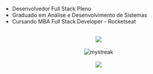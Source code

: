 
- Desenvolvedor Full Stack Pleno
- Graduado em Análise e Desenvolvimento de Sistemas
- Cursando MBA Full Stack Developer - Rocketseat

<br>
<div align="center">
  <img src="https://skillicons.dev/icons?i=react,nextjs,ts,nodejs,js,html,css,mongodb,discord"></img>
</div>
<br>

<div align="center">
  <img src="https://github-readme-streak-stats.herokuapp.com/?user=felipesdl&theme=algolia" alt="mystreak"/>
</div>
<br>

<div align="center">
  <a href="https://www.linkedin.com/in/felipesdl/" target="_blank"><img src="https://img.shields.io/badge/-LinkedIn-%230077B5?style=for-the-badge&logo=linkedin&logoColor=white" target="_blank"></a>
</div>
